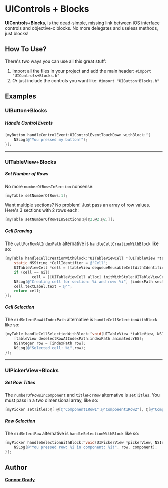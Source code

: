# UIControls + Blocks

**UIControls+Blocks**, is the dead-simple, missing link between iOS interface controls and objective-c blocks. No more delegates and useless methods, just blocks!

## How To Use?
There's two ways you can use all this great stuff:  
1. Import all the files in your project and add the main header: `#import "UIControls+Blocks.h"`  
2. *Or* just include the controls you want like: `#import "UIButton+Blocks.h"`  

## Examples

### UIButton+Blocks

##### Handle Control Events
```objective-c
[myButton handleControlEvent:UIControlEventTouchDown withBlock:^{
	NSLog(@"You pressed my button!");
}];
```

***

### UITableView+Blocks

##### Set Number of Rows
No more `numberOfRowsInSection` nonsense:
```objective-c
[myTable setNumberOfRows:1];
```

Want multiple sections? No problem! Just pass an array of row values. Here's 3 sections with 2 rows each:
```objective-c
[myTable setNumberOfRowsInSections:@[@2,@2,@2,]];
```

##### Cell Drawing
The `cellForRowAtIndexPath` alternative is `handleCellCreationWithBlock` like so:

```objective-c
[myTable handleCellCreationWithBlock:^UITableViewCell *(UITableView *tableView, NSIndexPath *indexPath){
	static NSString *CellIdentifier = @"Cell";
	UITableViewCell *cell = [tableView dequeueReusableCellWithIdentifier:CellIdentifier];
	if (cell == nil)
            cell = [[UITableViewCell alloc] initWithStyle:UITableViewCellStyleDefault reuseIdentifier:CellIdentifier];
    NSLog(@"Creating cell for section: %i and row: %i", [indexPath section], [indexPath row]);
    cell.textLabel.text = @"";
    return cell;
}];
```

##### Cell Selection
The `didSelectRowAtIndexPath` alternative is `handleCellSelectionWithBlock` like so:

```objective-c
[myTable handleCellSelectionWithBlock:^void(UITableView *tableView, NSIndexPath *indexPath){
    [tableView deselectRowAtIndexPath:indexPath animated:YES];
    NSInteger row = [indexPath row];
    NSLog(@"Selected cell: %i",row);
}];
```

***

### UIPickerView+Blocks

##### Set Row Titles
The `numberOfRowsInComponent` and `titleForRow` alternative is `setTitles`. You must pass in a two dimensional array, like so:

```objective-c
[myPicker setTitles:@[ @[@"Component1Row1",@"Component1Row2"], @[@"Component2Row1",@"Component2Row2"] ]];
```

##### Row Selection
The `didSelectRow` alternative is `handleSelectionWithBlock` like so:

```objective-c
[myPicker handleSelectionWithBlock:^void(UIPickerView *pickerView, NSInteger row, NSInteger component){
	NSLog(@"You pressed row: %i in component: %i!", row, component);
}];
```

## Author

**[Connor Grady](http://connorgrady.com/)**

